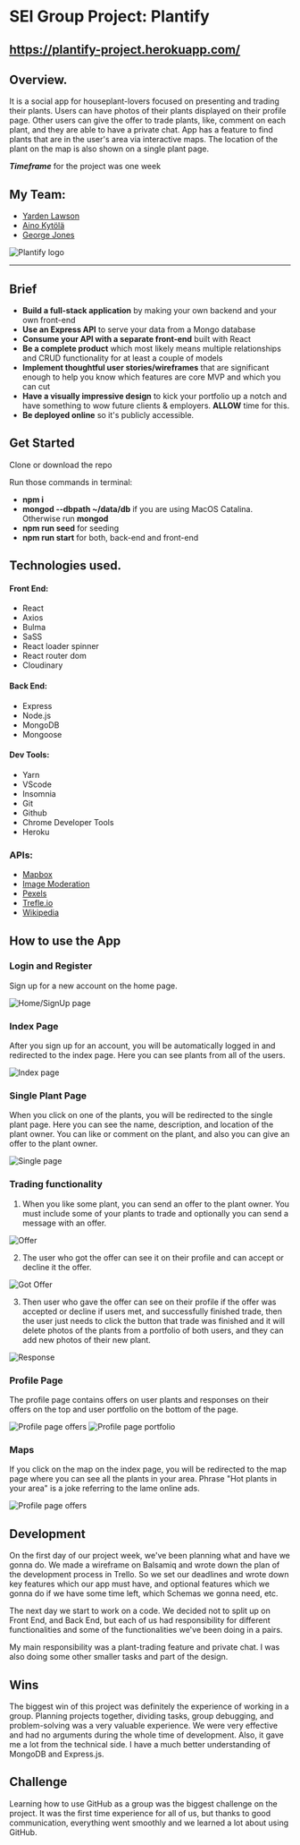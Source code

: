 # SEI Group Project: Plantify
 
## https://plantify-project.herokuapp.com/
 
## **Overview.**
 
It is a social app for houseplant-lovers focused on presenting and trading their plants. 
Users can have photos of their plants displayed on their profile page. Other users can give the offer to trade plants, like, comment on each plant, and they are able to have a private chat.
App has a feature to find plants that are in the user's area via interactive maps. The location of the plant on the map is also shown on a single plant page.

***Timeframe*** for the project was one week

 
## My Team:
* [Yarden Lawson](https://github.com/YBL123)
* [Aino Kytölä](https://github.com/ainokyto) 
* [George Jones](https://github.com/Jompra)
 
![Plantify logo](images/plntify.svg)
 
-------------------------
 
## Brief
 
* **Build a full-stack application** by making your own backend and your own front-end
* **Use an Express API** to serve your data from a Mongo database
* **Consume your API with a separate front-end** built with React
* **Be a complete product** which most likely means multiple relationships and CRUD functionality for at least a couple of models
* **Implement thoughtful user stories/wireframes** that are significant enough to help you know which features are core MVP and which you can cut
* **Have a visually impressive design** to kick your portfolio up a notch and have something to wow future clients & employers. **ALLOW** time for this.
* **Be deployed online** so it's publicly accessible.
 
## Get Started
 
Clone or download the repo

Run those commands in terminal:
* **npm i**
* **mongod --dbpath ~/data/db** if you are using MacOS Catalina. Otherwise run **mongod**
* **npm run seed** for seeding
* **npm run start** for both, back-end and front-end
 
## **Technologies used.**
 
#### Front End:
* React
* Axios
* Bulma
* SaSS
* React loader spinner
* React router dom
* Cloudinary
 
#### Back End:
* Express
* Node.js
* MongoDB
* Mongoose
 
#### Dev Tools:
 
* Yarn
* VScode
* Insomnia
* Git
* Github
* Chrome Developer Tools
* Heroku
 
### APIs:
* [Mapbox](https://www.mapbox.com/)
* [Image Moderation](https://www.moderatecontent.com/)
* [Pexels](https://www.pexels.com/api/?locale=en-US)
* [Trefle.io](https://trefle.io/)
* [Wikipedia](https://www.mediawiki.org/wiki/API:Main_page)
 
## How to use the App
 
### Login and  Register
 
Sign up for a new account on the home page.
 
![Home/SignUp page](images/home.png)
 
### Index Page
 
After you sign up for an account, you will be automatically logged in and redirected to the index page. Here you can see plants from all of the users.
 
![Index page](images/index.png)
 
### Single Plant Page
When you click on one of the plants, you will be redirected to the single plant page. Here you can see the name, description, and location of the plant owner.
You can like or comment on the plant, and also you can give an offer to the plant owner.

![Single page](images/single.png)

### Trading functionality

1. When you like some plant, you can send an offer to the plant owner. You must include some of your plants to trade and optionally you can send a message with an offer.

![Offer](images/offer.png)
 
2. The user who got the offer can see it on their profile and can accept or decline it the offer.

![Got Offer](images/gotoffer.png)
 
3. Then user who gave the offer can see on their profile if the offer was accepted or decline if users met, and successfully finished trade, then the user just needs to click the button that trade was finished and it will delete photos of the plants from a portfolio of both users, and they can add new photos of their new plant.

![Response](images/response.png)
 
### Profile Page
The profile page contains offers on user plants and responses on their offers on the top and user portfolio on the bottom of the page.

![Profile page offers](images/profileOffers.png)
![Profile page portfolio](images/profilePortfolio.png)
 
### Maps

If you click on the map on the index page, you will be redirected to the map page where you can see all the plants in your area.
Phrase "Hot plants in your area" is a joke referring to the lame online ads.

![Profile page offers](images/map.png)
 
## Development
 
On the first day of our project week, we've been planning what and have we gonna do.
We made a wireframe on Balsamiq and wrote down the plan of the development process in Trello. So we set our deadlines and wrote down key features which our app must have, and optional features which we gonna do if we have some time left, which Schemas we gonna need, etc.
 
The next day we start to work on a code. We decided not to split up on Front End, and Back End, but each of us had responsibility for different functionalities and some of the functionalities we've been doing in a pairs.
 
My main responsibility was a plant-trading feature and private chat. I was also doing some other smaller tasks and part of the design.
 
## Wins
 
The biggest win of this project was definitely the experience of working in a group. Planning projects together, dividing tasks, group debugging, and problem-solving was a very valuable experience. We were very effective and had no arguments during the whole time of development.
Also, it gave me a lot from the technical side. I have a much better understanding of MongoDB and Express.js.
 
## Challenge
 
Learning how to use GitHub as a group was the biggest challenge on the project. It was the first time experience for all of us, but thanks to good communication, everything went smoothly and we learned a lot about using GitHub. 
 
 
